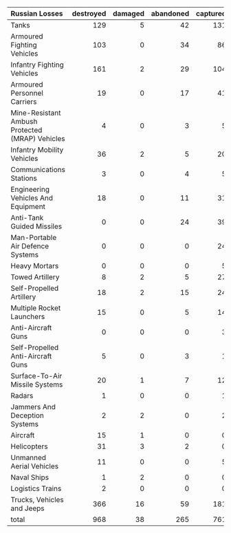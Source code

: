 | Russian Losses                                   |   destroyed |   damaged |   abandoned |   captured |   total |
|:-------------------------------------------------|------------:|----------:|------------:|-----------:|--------:|
| Tanks                                            |         129 |         5 |          42 |        131 |     307 |
| Armoured Fighting Vehicles                       |         103 |         0 |          34 |         86 |     223 |
| Infantry Fighting Vehicles                       |         161 |         2 |          29 |        104 |     296 |
| Armoured Personnel Carriers                      |          19 |         0 |          17 |         41 |      77 |
| Mine-Resistant Ambush Protected  (MRAP) Vehicles |           4 |         0 |           3 |          5 |      12 |
| Infantry Mobility Vehicles                       |          36 |         2 |           5 |         20 |      63 |
| Communications Stations                          |           3 |         0 |           4 |          5 |      12 |
| Engineering Vehicles And Equipment               |          18 |         0 |          11 |         31 |      60 |
| Anti-Tank Guided Missiles                        |           0 |         0 |          24 |         39 |      63 |
| Man-Portable Air Defence Systems                 |           0 |         0 |           0 |         24 |      24 |
| Heavy Mortars                                    |           0 |         0 |           0 |          5 |       5 |
| Towed Artillery                                  |           8 |         2 |           5 |         27 |      42 |
| Self-Propelled Artillery                         |          18 |         2 |          15 |         24 |      59 |
| Multiple Rocket Launchers                        |          15 |         0 |           5 |         14 |      34 |
| Anti-Aircraft Guns                               |           0 |         0 |           0 |          3 |       3 |
| Self-Propelled Anti-Aircraft Guns                |           5 |         0 |           3 |          1 |       9 |
| Surface-To-Air Missile Systems                   |          20 |         1 |           7 |         12 |      40 |
| Radars                                           |           1 |         0 |           0 |          1 |       2 |
| Jammers And Deception Systems                    |           2 |         2 |           0 |          2 |       6 |
| Aircraft                                         |          15 |         1 |           0 |          0 |      16 |
| Helicopters                                      |          31 |         3 |           2 |          0 |      36 |
| Unmanned Aerial Vehicles                         |          11 |         0 |           0 |          5 |      16 |
| Naval Ships                                      |           1 |         2 |           0 |          0 |       3 |
| Logistics Trains                                 |           2 |         0 |           0 |          0 |       2 |
| Trucks, Vehicles and Jeeps                       |         366 |        16 |          59 |        181 |     622 |
| total                                            |         968 |        38 |         265 |        761 |    2032 |